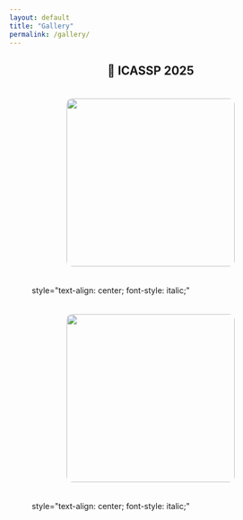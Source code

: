 ```yaml
---
layout: default
title: "Gallery"
permalink: /gallery/
---
```



<h2 align="center"> 📸 ICASSP 2025</h2>

<figure class="centered">
  <p align="center">
    <img src="{{ site.baseurl }}/images/photos/pic_1.jpeg" style="margin: 20px; width: 300px; border-radius: 10px;" />
  </p>
  style="text-align: center; font-style: italic;"
</figure>

<figure class="centered">
  <p align="center">
    <img src="{{ site.baseurl }}/images/photos/pic_2.jpeg" style="margin: 20px; width: 300px; border-radius: 10px;" />
  </p>
  style="text-align: center; font-style: italic;"
</figure>

